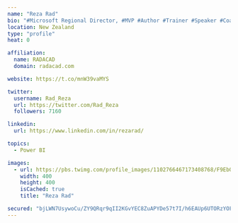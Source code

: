 ```yaml
---
name: "Reza Rad"
bio: "#Microsoft Regional Director, #MVP #Author #Trainer #Speaker #Coach #Consultant #PowerBI "
location: New Zealand
type: "profile"
heat: 0

affiliation:
  name: RADACAD
  domain: radacad.com

website: https://t.co/mnW39vaMYS

twitter:
  username: Rad_Reza
  url: https://twitter.com/Rad_Reza
  followers: 7160

linkedin:
  url: https://www.linkedin.com/in/rezarad/

topics:
  - Power BI

images:
  - url: https://pbs.twimg.com/profile_images/1102766467173408768/F9EbQENa_400x400.png
    width: 400
    height: 400
    isCached: true
    title: "Reza Rad"

secured: "bjLWN7UsywoCu/ZY9QRqr9qII2KGvYEC8ZuAPYDe57t7I/h6EAUp6UTORzYOF7z8oZpFqYlxPS6BjXCsk3JNoK7Yd65WiObl9C2cGB9MplwK16TdY/I537w3aOmJgwotxTDFqXHsWJJjrd/1pJA5NIednd3vNcTBMgjyBU9EqhGT+dpLb05VC/yzx02LsCvpEkGZDiwYhmU4tsqJiJmgzBhxwl7etnLghPhKfWfpA4lsHrVoFthuBEL7VdKrrNM1jdUfvk5BES0FxckP2xIXChPxUOYayauSZeQnqvTh+iFyHkij6p4Q8Kl3cFDpMpfa6GW2wc/4XwawldXytTKcfivWPa3awLkoPHT+jCvYg6+qHnzPAAflEGh73Yv7q+RqAnHEHjru1+i/24W2wzbhCuf0Cc4xxhqB/KVHAdpdigY=;MkX3KLX5tlGgZh/L/pGDCg=="
---
```


